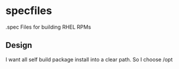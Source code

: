 specfiles
=========

.spec Files for building RHEL RPMs

Design
------

I want all self build package install into a clear path. So I choose /opt
